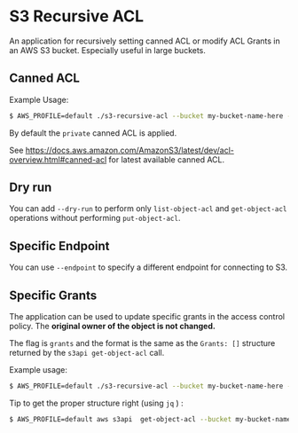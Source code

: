 # S3 Recursive ACL

An application for recursively setting canned ACL or modify ACL Grants in an AWS S3 bucket. Especially useful in large buckets.

## Canned ACL

Example Usage: 

```bash
$ AWS_PROFILE=default ./s3-recursive-acl --bucket my-bucket-name-here --region region-here --path path/to/recurse --acl aws-exec-read
```

By default the `private` canned ACL is applied.

See https://docs.aws.amazon.com/AmazonS3/latest/dev/acl-overview.html#canned-acl for latest available canned ACL.

## Dry run

You can add `--dry-run` to perform only `list-object-acl` and `get-object-acl` operations without performing `put-object-acl`.

## Specific Endpoint

You can use `--endpoint` to specify a different endpoint for connecting to S3.

## Specific Grants

The application can be used to update specific grants in the access control policy. The **original owner of the object is not changed.**

The flag is `grants` and the format is the same as the `Grants: []` structure returned by the `s3api get-object-acl` call. 

Example usage: 

```bash
$ AWS_PROFILE=default ./s3-recursive-acl --bucket my-bucket-name-here --region region-here --path path/to/recurse --grants '[{"Grantee":{"ID":"123456789","Type":"CanonicalUser"},"Permission":"FULL_CONTROL"}]'
```

Tip to get the proper structure right (using `jq` ) :

```bash
$ AWS_PROFILE=default aws s3api  get-object-acl --bucket my-bucket-name-here --key my-key-here | jq -c .Grants
```



